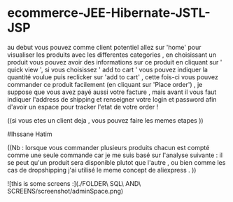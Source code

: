 # ecommerce-JEE-Hibernate-JSTL-JSP
au debut vous pouvez comme client potentiel allez sur 'home' pour visualiser les produits avec les differentes categories ,
en choisissant un produit vous pouvez avoir des informations sur ce produit en cliquant sur ' quick view ',
si vous choisissez ' add to cart ' vous pouvez indiquer la quantité voulue puis reclicker sur 'add to cart' , cette fois-ci vous pouvez commander ce produit facilement (en cliquant sur 'Place order') , je suppose que vous avez payé aussi votre facture , mais avant il vous faut indiquer l'address de shipping et renseigner votre login et password afin d'avoir un espace pour tracker l'etat de votre order !

((si vous etes un client deja , vous pouvez faire les memes etapes ))

#Ihssane Hatim

((Nb : lorsque vous commander plusieurs produits chacun est compté comme une seule commande car je me suis basé sur l'analyse suivante :
il se peut qu'un produit sera disponible plutot que l'autre , ou bien comme les cas de dropshipping
j'ai utilisé le meme concept de aliexpress .
))


![this is some screens :](./FOLDER\ SQL\ AND\ SCREENS/screenshot/adminSpace.png)

